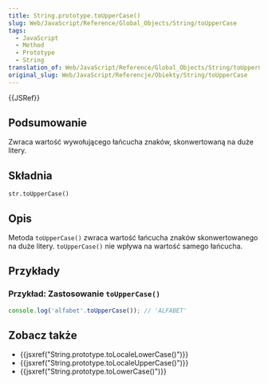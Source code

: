 ```yaml
---
title: String.prototype.toUpperCase()
slug: Web/JavaScript/Reference/Global_Objects/String/toUpperCase
tags:
  - JavaScript
  - Method
  - Prototype
  - String
translation_of: Web/JavaScript/Reference/Global_Objects/String/toUpperCase
original_slug: Web/JavaScript/Referencje/Obiekty/String/toUpperCase
---
```

{{JSRef}}

## Podsumowanie

Zwraca wartość wywołującego łańcucha znaków, skonwertowaną na duże litery.

## Składnia

    str.toUpperCase()

## Opis

Metoda `toUpperCase()` zwraca wartość łańcucha znaków skonwertowanego na duże litery. `toUpperCase()` nie wpływa na wartość samego łańcucha.

## Przykłady

### Przykład: Zastosowanie `toUpperCase()`

```js
console.log('alfabet'.toUpperCase()); // 'ALFABET'
```

## Zobacz także

- {{jsxref("String.prototype.toLocaleLowerCase()")}}
- {{jsxref("String.prototype.toLocaleUpperCase()")}}
- {{jsxref("String.prototype.toLowerCase()")}}
